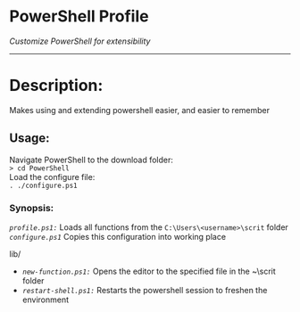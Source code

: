 # PowerShell Profile  
_Customize PowerShell for extensibility_  

---  

# Description:  
Makes using and extending powershell easier, and easier to remember  

## Usage:  
Navigate PowerShell to the download folder:  
`> cd PowerShell`  
Load the configure file:  
`. ./configure.ps1`

### Synopsis:  
_`profile.ps1:`_ Loads all functions from the `C:\Users\<username>\scrit` folder  
_`configure.ps1`_ Copies this configuration into working place  

lib/  
- _`new-function.ps1:`_ Opens the editor to the specified file in the ~\scrit folder  
- _`restart-shell.ps1:`_ Restarts the powershell session to freshen the environment  
